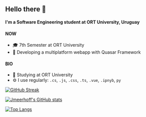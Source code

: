 ## Hello there 👋

#### I'm a Software Engineering student at ORT University, Uruguay

#### NOW

- 🎓 7th Semester at ORT University
- 📱 Developing a multiplatform webapp with Quasar Framework

#### BIO

- 🏫 Studying at ORT University
- ⚙️ I use regularly: `.cs`, `.js`, `.css`, `.ts`, `.vue`, `.ipnyb`, `py`


[![GitHub Streak](https://github-readme-streak-stats.herokuapp.com?user=Jmeerhoff&theme=vue-dark)](https://git.io/streak-stats)

[![Jmeerhoff's GitHub stats](https://github-readme-stats.vercel.app/api?username=jmeerhoff&count_private=true&show_icons=true&theme=vue-dark)](https://github.com/anuraghazra/github-readme-stats)

[![Top Langs](https://github-readme-stats.vercel.app/api/top-langs/?username=jmeerhoff&layout=compactt&count_private=true&theme=vue-dark)](https://github.com/anuraghazra/github-readme-stats)

